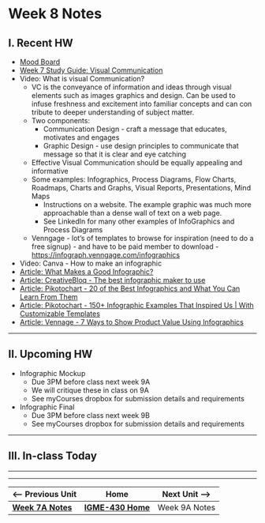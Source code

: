 # Week 8 Notes

## I. Recent HW
- [Mood Board](https://docs.google.com/document/d/1-83awwd-1czdAo2lbiAwuoZtng9GW0PWtiGK7pC3b6s/edit?usp=sharing)
- [Week 7 Study Guide: Visual Communication](https://docs.google.com/document/d/11rL3zhWWQJRnQYn40mO3h6DIrnbLLdAFKGtvqA_SSQY/edit?usp=sharing)
- Video: What is visual Communication?
  - VC is the conveyance of information and ideas through visual elements such as images graphics and design. Can be used to infuse freshness and excitement into familiar concepts and can con tribute to deeper understanding of subject matter.
  - Two components:
      - Communication Design - craft a message that educates, motivates and engages
      - Graphic Design - use design principles to communicate that message so that it is clear and eye catching
  - Effective Visual Communication should be equally appealing and informative
  - Some examples: Infographics, Process Diagrams, Flow Charts, Roadmaps, Charts and Graphs, Visual Reports, Presentations, Mind Maps
    - Instructions on a website. The example graphic was much more approachable than a dense wall of text on a web page.
    - See LinkedIn for many other examples of InfoGraphics and Process Diagrams
  - Venngage - lot’s of templates to browse for inspiration (need to do a free signup) - and have to be paid member to download - https://infograph.venngage.com/infographics
- Video: Canva - How to make an infographic
- [Article: What Makes a Good Infographic?](https://venngage.com/blog/good-infographic)
- [Article: CreativeBloq - The best infographic maker to use](https://www.creativebloq.com/infographic/tools-2131971)
- [Article: Pikotochart - 20 of the Best Infographics and What You Can Learn From Them](https://piktochart.com/blog/best-infographics/)
- [Article: Pikotochart - 150+ Infographic Examples That Inspired Us | With Customizable Templates](https://piktochart.com/blog/infographic-examples/)
- [Article: Vennage - 7 Ways to Show Product Value Using Infographics](https://venngage.com/blog/product-infographic/)

---

## II. Upcoming HW

- Infographic Mockup
  - Due 3PM before class next week 9A
  - We will critique these in class on 9A
  - See myCourses dropbox for submission details and requirements
- Infographic Final
  - Due 3PM before class next week 9B
  - See myCourses dropbox for submission details and requirements
 
---

## III. In-class Today

---
---

| <-- Previous Unit | Home | Next Unit -->
| --- | --- | --- 
|  [**Week 7A Notes**](7A.md)  |  [**IGME-430 Home**](../) | Week 9A Notes
